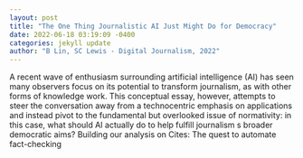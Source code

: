 ```yaml
--- 
layout: post 
title: "The One Thing Journalistic AI Just Might Do for Democracy" 
date: 2022-06-18 03:19:09 -0400 
categories: jekyll update 
author: "B Lin, SC Lewis - Digital Journalism, 2022" 
--- 
```

A recent wave of enthusiasm surrounding artificial intelligence (AI) has seen many observers focus on its potential to transform journalism, as with other forms of knowledge work. This conceptual essay, however, attempts to steer the conversation away from a technocentric emphasis on applications and instead pivot to the fundamental but overlooked issue of normativity: in this case, what should AI actually do to help fulfill journalism s broader democratic aims? Building our analysis on Cites: The quest to automate fact-checking